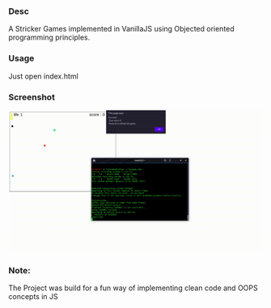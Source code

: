 ### Desc
A Stricker Games implemented in VanillaJS using Objected oriented programming principles.

### Usage
Just open index.html

### Screenshot

![](demo.gif)

### Note:
The Project was build for a fun way of implementing clean code and OOPS concepts in JS
